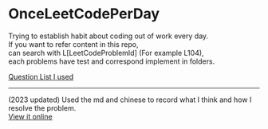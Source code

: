 # OnceLeetCodePerDay

Trying to establish habit about coding out of work every day.<br>
If you want to refer content in this repo,<br>
can search with L[LeetCodeProblemId] (For example L104),<br>
each problems have test and correspond implement in folders.

[Question List I used](https://docs.google.com/spreadsheets/d/1Pxm8MNhN6Yo4KdRi_7GiFtjnZ3nfyttnvQTgIW1dCf8/edit?usp=sharing)

---

(2023 updated)
Used the md and chinese to record what I think and how I resolve the problem.
<br>
[View it online](https://ahchao.github.io/OnceLeetCodePerDay)
